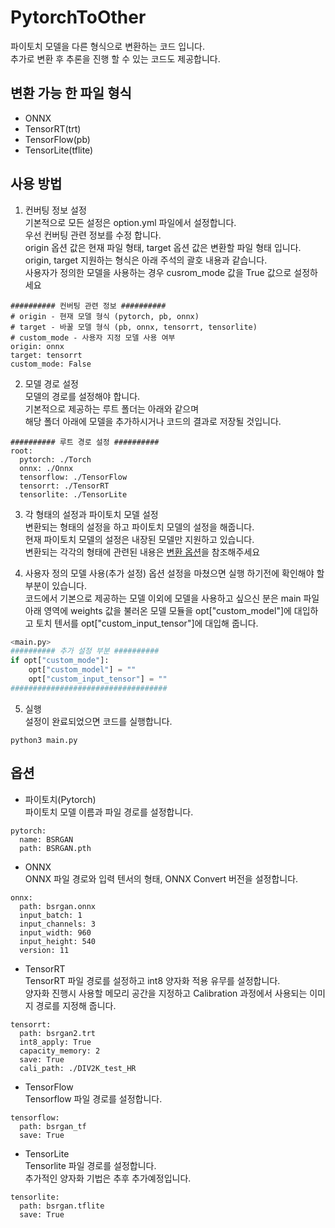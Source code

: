 # PytorchToOther
파이토치 모델을 다른 형식으로 변환하는 코드 입니다.  
추가로 변환 후 추론을 진행 할 수 있는 코드도 제공합니다.

## 변환 가능 한 파일 형식
+ ONNX
+ TensorRT(trt)
+ TensorFlow(pb)
+ TensorLite(tflite)

## 사용 방법
1. 컨버팅 정보 설정  
기본적으로 모든 설정은 option.yml 파일에서 설정합니다.  
우선 컨버팅 관련 정보를 수정 합니다.  
origin 옵션 값은 현재 파일 형태, target 옵션 값은 변환할 파일 형태 입니다.  
origin, target 지원하는 형식은 아래 주석의 괄호 내용과 같습니다.  
사용자가 정의한 모델을 사용하는 경우 cusrom_mode 값을 True 값으로 설정하세요
```
########## 컨버팅 관련 정보 ##########
# origin - 현재 모델 형식 (pytorch, pb, onnx)
# target - 바꿀 모델 형식 (pb, onnx, tensorrt, tensorlite)
# custom_mode - 사용자 지정 모델 사용 여부
origin: onnx
target: tensorrt
custom_mode: False
```

2. 모델 경로 설정  
모델의 경로를 설정해야 합니다.  
기본적으로 제공하는 루트 폴더는 아래와 같으며  
해당 폴더 아래에 모델을 추가하시거나 코드의 결과로 저장될 것입니다.  
```
########## 루트 경로 설정 ##########
root:
  pytorch: ./Torch
  onnx: ./Onnx
  tensorflow: ./TensorFlow
  tensorrt: ./TensorRT
  tensorlite: ./TensorLite
```

3. 각 형태의 설정과 파이토치 모델 설정  
변환되는 형태의 설정을 하고 파이토치 모델의 설정을 해줍니다.  
현재 파이토치 모델의 설정은 내장된 모델만 지원하고 있습니다.  
변환되는 각각의 형태에 관련된 내용은 [변환 옵션](#옵션)을 참조해주세요  

4. 사용자 정의 모델 사용(추가 설정)
옵션 설정을 마쳤으면 실행 하기전에 확인해야 할 부분이 있습니다.  
코드에서 기본으로 제공하는 모델 이외에 모델을 사용하고 싶으신 분은 main 파일 아래 영역에 weights 값을 불러온 모델 모듈을 opt["custom_model"]에 대입하고 토치 텐서를 opt["custom_input_tensor"]에 대입해 줍니다.
```python
<main.py>
########## 추가 설정 부분 ##########
if opt["custom_mode"]:
    opt["custom_model"] = ""
    opt["custom_input_tensor"] = ""
###################################
```

5. 실행  
설정이 완료되었으면 코드를 실행합니다.  
```
python3 main.py
```

## 옵션
+ 파이토치(Pytorch)  
파이토치 모델 이름과 파일 경로를 설정합니다.  
```
pytorch:
  name: BSRGAN
  path: BSRGAN.pth
```

+ ONNX  
ONNX 파일 경로와 입력 텐서의 형태, ONNX Convert 버전을 설정합니다.
```
onnx:
  path: bsrgan.onnx
  input_batch: 1
  input_channels: 3
  input_width: 960
  input_height: 540
  version: 11
```

+ TensorRT  
TensorRT 파일 경로를 설정하고 int8 양자화 적용 유무를 설정합니다.  
양자화 진행시 사용할 메모리 공간을 지정하고 Calibration 과정에서 사용되는 이미지 경로를 지정해 줍니다.
```
tensorrt:
  path: bsrgan2.trt
  int8_apply: True
  capacity_memory: 2
  save: True
  cali_path: ./DIV2K_test_HR
```

+ TensorFlow  
Tensorflow 파일 경로를 설정합니다.
```
tensorflow:
  path: bsrgan_tf
  save: True
```

+ TensorLite  
Tensorlite 파일 경로를 설정합니다.  
추가적인 양자화 기법은 추후 추가예정입니다.  
```
tensorlite:
  path: bsrgan.tflite
  save: True
```